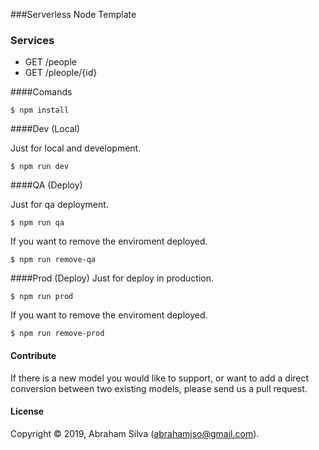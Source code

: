 ###Serverless Node Template

### Services

- GET /people
- GET /pleople/{id}

####Comands

`$ npm install`

####Dev (Local)

Just for local and development.

   `$ npm run dev`

####QA (Deploy)

Just for qa deployment.

   `$ npm run qa`

If you want to remove the enviroment deployed.

   `$ npm run remove-qa`

####Prod (Deploy)
Just for deploy in production.

   `$ npm run prod`

If you want to remove the enviroment deployed.

   `$ npm run remove-prod`

#### Contribute

If there is a new model you would like to support, or want to add a direct conversion between two existing models, please send us a pull request.

#### License
Copyright &copy; 2019, Abraham Silva (abrahamjso@gmail.com).
